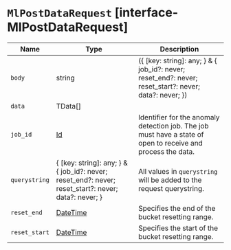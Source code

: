 # `MlPostDataRequest` [interface-MlPostDataRequest]

| Name | Type | Description |
| - | - | - |
| `body` | string | ({ [key: string]: any; } & { job_id?: never; reset_end?: never; reset_start?: never; data?: never; }) | All values in `body` will be added to the request body. |
| `data` | TData[] | &nbsp; |
| `job_id` | [Id](./Id.md) | Identifier for the anomaly detection job. The job must have a state of open to receive and process the data. |
| `querystring` | { [key: string]: any; } & { job_id?: never; reset_end?: never; reset_start?: never; data?: never; } | All values in `querystring` will be added to the request querystring. |
| `reset_end` | [DateTime](./DateTime.md) | Specifies the end of the bucket resetting range. |
| `reset_start` | [DateTime](./DateTime.md) | Specifies the start of the bucket resetting range. |
